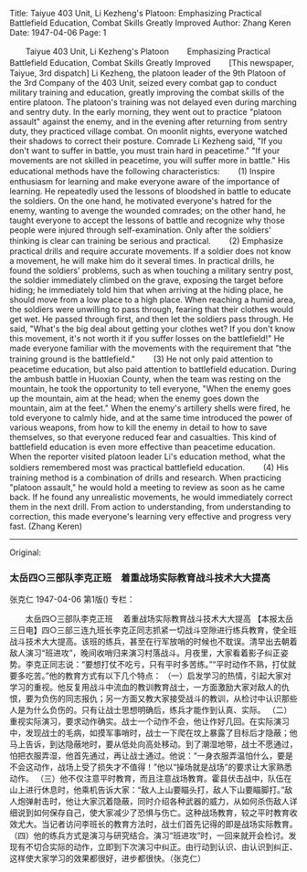 Title: Taiyue 403 Unit, Li Kezheng's Platoon: Emphasizing Practical Battlefield Education, Combat Skills Greatly Improved
Author: Zhang Keren
Date: 1947-04-06
Page: 1

　　Taiyue 403 Unit, Li Kezheng's Platoon
　　Emphasizing Practical Battlefield Education, Combat Skills Greatly Improved
　　[This newspaper, Taiyue, 3rd dispatch] Li Kezheng, the platoon leader of the 9th Platoon of the 3rd Company of the 403 Unit, seized every combat gap to conduct military training and education, greatly improving the combat skills of the entire platoon. The platoon's training was not delayed even during marching and sentry duty. In the early morning, they went out to practice "platoon assault" against the enemy, and in the evening after returning from sentry duty, they practiced village combat. On moonlit nights, everyone watched their shadows to correct their posture. Comrade Li Kezheng said, "If you don't want to suffer in battle, you must train hard in peacetime." "If your movements are not skilled in peacetime, you will suffer more in battle." His educational methods have the following characteristics:
　　(1) Inspire enthusiasm for learning and make everyone aware of the importance of learning. He repeatedly used the lessons of bloodshed in battle to educate the soldiers. On the one hand, he motivated everyone's hatred for the enemy, wanting to avenge the wounded comrades; on the other hand, he taught everyone to accept the lessons of battle and recognize why those people were injured through self-examination. Only after the soldiers' thinking is clear can training be serious and practical.
　　(2) Emphasize practical drills and require accurate movements. If a soldier does not know a movement, he will make him do it several times. In practical drills, he found the soldiers' problems, such as when touching a military sentry post, the soldier immediately climbed on the grave, exposing the target before hiding; he immediately told him that when arriving at the hiding place, he should move from a low place to a high place. When reaching a humid area, the soldiers were unwilling to pass through, fearing that their clothes would get wet. He passed through first, and then let the soldiers pass through. He said, "What's the big deal about getting your clothes wet? If you don't know this movement, it's not worth it if you suffer losses on the battlefield!" He made everyone familiar with the movements with the requirement that "the training ground is the battlefield."
　　(3) He not only paid attention to peacetime education, but also paid attention to battlefield education. During the ambush battle in Huoxian County, when the team was resting on the mountain, he took the opportunity to tell everyone, "When the enemy goes up the mountain, aim at the head; when the enemy goes down the mountain, aim at the feet." When the enemy's artillery shells were fired, he told everyone to calmly hide, and at the same time introduced the power of various weapons, from how to kill the enemy in detail to how to save themselves, so that everyone reduced fear and casualties. This kind of battlefield education is even more effective than peacetime education. When the reporter visited platoon leader Li's education method, what the soldiers remembered most was practical battlefield education.
　　(4) His training method is a combination of drills and research. When practicing "platoon assault," he would hold a meeting to review as soon as he came back. If he found any unrealistic movements, he would immediately correct them in the next drill. From action to understanding, from understanding to correction, this made everyone's learning very effective and progress very fast. (Zhang Keren)



<hr /> 

Original: 


### 太岳四○三部队李克正班　着重战场实际教育战斗技术大大提高
张克仁
1947-04-06
第1版()
专栏：

　　太岳四○三部队李克正班
  　着重战场实际教育战斗技术大大提高
    【本报太岳三日电】四○三部三连九班长李克正同志抓紧一切战斗空隙进行练兵教育，使全班战斗技术大大提高。该班的练兵，甚至在行军放哨的时候也不耽误。清早出去朝着敌人演习“班进攻”，晚间收哨归来演习村落战斗。月夜里，大家看着影子纠正姿势。李克正同志说：“要想打仗不吃亏，只有平时多苦练。”“平时动作不熟，打仗就要多吃苦。”他的教育方式有以下几个特点：
    （一）启发学习的热情，引起大家对学习的重视。他反复用战斗中流血的教训教育战士，一方面激励大家对敌人的仇恨，要为负伤的同志报仇；另一方面又教大家接受战斗的教训，从检讨中认识那些人是为什么负伤的。只有让战士思想明确后，练兵才能作到认真、实际。
    （二）重视实际演习，要求动作确实。战士一个动作不会，他让作好几回。在实际演习中，发现战士的毛病，如摸军事哨时，战士一下爬在坟上暴露了目标后才隐蔽；他马上告诉，到达隐蔽地时，要从低处向高处移动。到了潮湿地带，战士不愿通过，怕把衣服弄湿，他首先通过，再让战士通过。他说：“一身衣服弄温怕什么，要是不会这动作，战场上受了损失才不值得！”他以“操场就是战场”的要求让大家熟悉动作。
    （三）他不仅注意平时教育，而且注意战场教育。霍县伏击战中，队伍在山上进行休息时，他乘机告诉大家：“敌人上山要瞄头打，敌人下山要瞄脚打。”敌人炮弹射击时，他让大家沉着隐蔽，同时介绍各种武器的威力，从如何杀伤敌人详细说到如何保存自己，使大家减少了恐惧与伤亡。这种战场教育，较之平时教育收效尤大。当记者访问李班长的教育方法时，战士们首先记得的即是战场实际教育。
    （四）他的练兵方式是演习与研究结合。演习“班进攻”时，一回来就开会检讨。发现有不切合实际的动作，立即到下次演习中纠正。由行动到认识、由认识到纠正、这样使大家学习的效果都很好，进步都很快。（张克仁）
